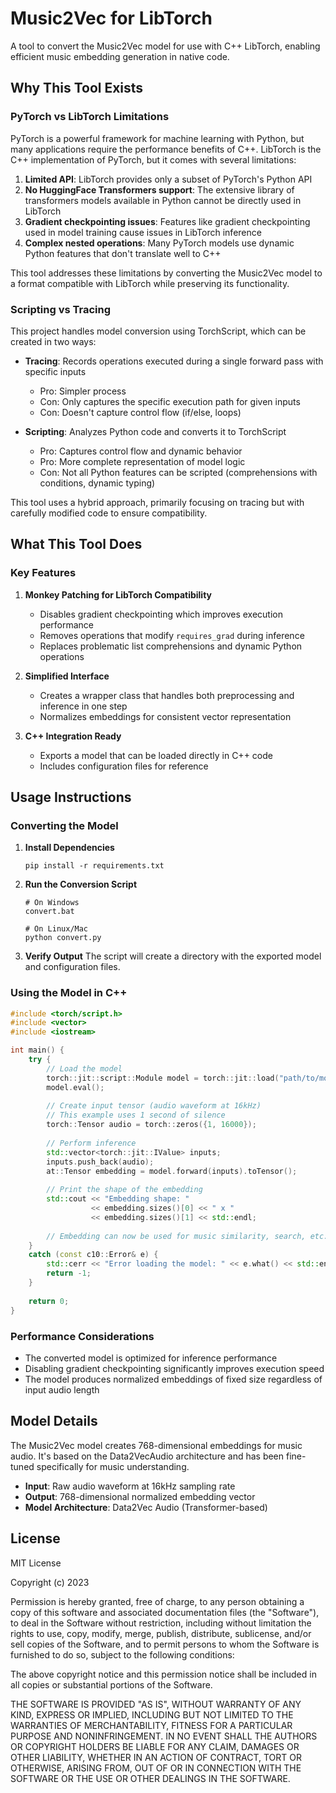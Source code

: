 # Music2Vec for LibTorch

A tool to convert the Music2Vec model for use with C++ LibTorch, enabling efficient music embedding generation in native code.

## Why This Tool Exists

### PyTorch vs LibTorch Limitations

PyTorch is a powerful framework for machine learning with Python, but many applications require the performance benefits of C++. LibTorch is the C++ implementation of PyTorch, but it comes with several limitations:

1. **Limited API**: LibTorch provides only a subset of PyTorch's Python API
2. **No HuggingFace Transformers support**: The extensive library of transformers models available in Python cannot be directly used in LibTorch
3. **Gradient checkpointing issues**: Features like gradient checkpointing used in model training cause issues in LibTorch inference
4. **Complex nested operations**: Many PyTorch models use dynamic Python features that don't translate well to C++

This tool addresses these limitations by converting the Music2Vec model to a format compatible with LibTorch while preserving its functionality.

### Scripting vs Tracing

This project handles model conversion using TorchScript, which can be created in two ways:

- **Tracing**: Records operations executed during a single forward pass with specific inputs
  - Pro: Simpler process
  - Con: Only captures the specific execution path for given inputs
  - Con: Doesn't capture control flow (if/else, loops)

- **Scripting**: Analyzes Python code and converts it to TorchScript
  - Pro: Captures control flow and dynamic behavior
  - Pro: More complete representation of model logic
  - Con: Not all Python features can be scripted (comprehensions with conditions, dynamic typing)

This tool uses a hybrid approach, primarily focusing on tracing but with carefully modified code to ensure compatibility.

## What This Tool Does

### Key Features

1. **Monkey Patching for LibTorch Compatibility**
   - Disables gradient checkpointing which improves execution performance
   - Removes operations that modify `requires_grad` during inference
   - Replaces problematic list comprehensions and dynamic Python operations

2. **Simplified Interface**
   - Creates a wrapper class that handles both preprocessing and inference in one step
   - Normalizes embeddings for consistent vector representation

3. **C++ Integration Ready**
   - Exports a model that can be loaded directly in C++ code
   - Includes configuration files for reference

## Usage Instructions

### Converting the Model

1. **Install Dependencies**
   ```
   pip install -r requirements.txt
   ```

2. **Run the Conversion Script**
   ```
   # On Windows
   convert.bat
   
   # On Linux/Mac
   python convert.py
   ```

3. **Verify Output**
   The script will create a directory with the exported model and configuration files.

### Using the Model in C++

```cpp
#include <torch/script.h>
#include <vector>
#include <iostream>

int main() {
    try {
        // Load the model
        torch::jit::script::Module model = torch::jit::load("path/to/model.pt");
        model.eval();
        
        // Create input tensor (audio waveform at 16kHz)
        // This example uses 1 second of silence
        torch::Tensor audio = torch::zeros({1, 16000});
        
        // Perform inference
        std::vector<torch::jit::IValue> inputs;
        inputs.push_back(audio);
        at::Tensor embedding = model.forward(inputs).toTensor();
        
        // Print the shape of the embedding
        std::cout << "Embedding shape: " 
                  << embedding.sizes()[0] << " x " 
                  << embedding.sizes()[1] << std::endl;
                  
        // Embedding can now be used for music similarity, search, etc.
    }
    catch (const c10::Error& e) {
        std::cerr << "Error loading the model: " << e.what() << std::endl;
        return -1;
    }
    
    return 0;
}
```

### Performance Considerations

- The converted model is optimized for inference performance
- Disabling gradient checkpointing significantly improves execution speed
- The model produces normalized embeddings of fixed size regardless of input audio length

## Model Details

The Music2Vec model creates 768-dimensional embeddings for music audio. It's based on the Data2VecAudio architecture and has been fine-tuned specifically for music understanding.

- **Input**: Raw audio waveform at 16kHz sampling rate
- **Output**: 768-dimensional normalized embedding vector
- **Model Architecture**: Data2Vec Audio (Transformer-based)

## License

MIT License

Copyright (c) 2023

Permission is hereby granted, free of charge, to any person obtaining a copy
of this software and associated documentation files (the "Software"), to deal
in the Software without restriction, including without limitation the rights
to use, copy, modify, merge, publish, distribute, sublicense, and/or sell
copies of the Software, and to permit persons to whom the Software is
furnished to do so, subject to the following conditions:

The above copyright notice and this permission notice shall be included in all
copies or substantial portions of the Software.

THE SOFTWARE IS PROVIDED "AS IS", WITHOUT WARRANTY OF ANY KIND, EXPRESS OR
IMPLIED, INCLUDING BUT NOT LIMITED TO THE WARRANTIES OF MERCHANTABILITY,
FITNESS FOR A PARTICULAR PURPOSE AND NONINFRINGEMENT. IN NO EVENT SHALL THE
AUTHORS OR COPYRIGHT HOLDERS BE LIABLE FOR ANY CLAIM, DAMAGES OR OTHER
LIABILITY, WHETHER IN AN ACTION OF CONTRACT, TORT OR OTHERWISE, ARISING FROM,
OUT OF OR IN CONNECTION WITH THE SOFTWARE OR THE USE OR OTHER DEALINGS IN THE
SOFTWARE. 